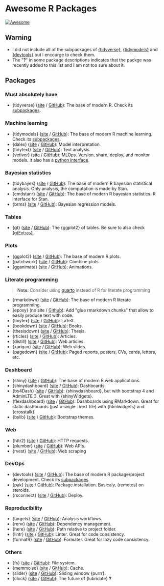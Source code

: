 # Awesome R Packages

[![Awesome](https://awesome.re/badge-flat.svg)](https://awesome.re)

## Warning

- I did not include all of the subpackages of [{tidyverse}](https://www.tidyverse.org/packages/), [{tidymodels}](https://www.tidymodels.org/packages/) and [{devtools}](https://devtools.r-lib.org/#conscious-uncoupling) but I encourge to check them.
- The "**?**" in some package descriptions indicates that the packge was recently added to this list and I am not too sure about it.

## Packages

### Must absolutely have
- {tidyverse} ([site](https://www.tidyverse.org) / [GitHub](https://github.com/tidyverse)): The base of modern R. Check its [subpackages](https://www.tidyverse.org/packages/).

### Machine learning
- {tidymodels} ([site](https://www.tidymodels.org/) / [GitHub](https://github.com/tidymodels)): The base of modern R machine learning. Check its [subpackages](https://www.tidymodels.org/packages/).
- {dalex} ([site](https://modeloriented.github.io/DALEX/) / [GitHub](https://github.com/ModelOriented/DALEX)): Model interpretation.
- {tidytext} ([site](https://github.com/juliasilge/tidytext) / [GitHub](https://juliasilge.github.io/tidytext/)): Text analysis.
- {vetiver} ([site](https://rstudio.github.io/vetiver-r/) / [GitHub](https://github.com/rstudio/vetiver-r)): MLOps. Version, share, deploy, and monitor models. It also has a [python interface](https://rstudio.github.io/vetiver-python/).

### Bayesian statistics
- {tidybayes} ([site](https://mjskay.github.io/tidybayes/) / [GitHub](https://github.com/mjskay/tidybayes/)): The base of modern R bayesian statistical analysis. Only analysis, the computation is made by Stan.
- {cmdstanr} ([site](https://mc-stan.org/cmdstanr/) / [GitHub](https://github.com/stan-dev/cmdstanr)): The base of modern R bayesian statistics. R interface for Stan.
- {brms} ([site](https://paul-buerkner.github.io/brms/) / [GitHub](https://github.com/paul-buerkner/brms)): Bayesian regression models.

### Tables
- {gt} ([site](https://gt.rstudio.com) / [GitHub](https://github.com/rstudio/gt)): The {ggplot2} of tables. Be sure to also check [{gtExtras}](https://github.com/jthomasmock/gtExtras/).

### Plots
- {ggplot2} ([site](https://ggplot2.tidyverse.org) / [GitHub](https://github.com/tidyverse/ggplot2)): The base of modern R plots.
- {patchwork} ([site](https://patchwork.data-imaginist.com) / [GitHub](https://github.com/thomasp85/patchwork)): Combine plots.
- {gganimate} ([site](https://gganimate.com) / [GitHub](https://github.com/thomasp85/gganimate)): Animations.

### Literate programming

> **Note:** Consider using [quarto](https://quarto.org/) instead of R for literate programming

- {rmarkdown} ([site](https://rmarkdown.rstudio.com) / [GitHub](https://github.com/rstudio/rmarkdown)): The base of modern R literate programming.
- {epoxy} (no site / [Github](https://github.com/gadenbuie/epoxy)): Add "glue rmarkdown chunks" that allow to easily produce text with code.
- {tinytex} ([site](https://yihui.org/tinytex/) / [GitHub](https://github.com/yihui/tinytex)): LaTeX.
- {bookdown} ([site](https://bookdown.org) / [GitHub](https://github.com/rstudio/bookdown)): Books.
- {thesisdown} ([site](https://ismayc.github.io/thesisdown/) / [GitHub](https://github.com/ismayc/thesisdown)): Thesis.
- {rticles} ([site](https://bookdown.org/yihui/rmarkdown/journals.html) / [GitHub](https://github.com/rstudio/rticles)): Articles.
- {distill} ([site](https://rstudio.github.io/distill/) / [GitHub](https://github.com/rstudio/distill)): Web articles.
- {xarigan} ([site](https://slides.yihui.org/xaringan/) / [GitHub](https://github.com/yihui/xaringan)): Web slides.
- {pagedown} ([site](https://pagedown.rbind.io) / [GitHub](https://github.com/rstudio/pagedown)): Paged reports, posters, CVs, cards, letters, etc.

### Dashboard
- {shiny} ([site](https://shiny.rstudio.com) / [GitHub](https://github.com/rstudio/shiny)): The base of modern R web applications.
- {shinydashboard} ([site](https://rstudio.github.io/shinydashboard/) / [GitHub](https://github.com/rstudio/shinydashboard)): Dashboards.
- {bs4Dash} ([site](https://rinterface.github.io/bs4Dash/) / [GitHub](https://github.com/RinteRface/bs4Dash)): {shinydashboard}, but with bootstrap 4 and AdminLTE 3. Great with {shinyWidgets}.
- {flexdashboard} ([site](https://rmarkdown.rstudio.com/flexdashboard/) / [GitHub](https://github.com/rstudio/flexdashboard)): Dashboards using RMarkdown. Great for static dashboards (just a single `.html` file) with {htmlwidgets} and {crosstalk}.
- {bslib} ([site](https://rstudio.github.io/bslib/) / [GitHub](https://github.com/rstudio/shiny)): Bootstrap themes.

### Web
- {httr2} ([site](https://httr2.r-lib.org/) / [GitHub](https://github.com/r-lib/httr2)): HTTP requests.
- {plumber} ([site](https://www.rplumber.io) / [GitHub](https://github.com/rstudio/plumber)): Web APIs.
- {rvest} ([site](https://rvest.tidyverse.org/index.html) / [GitHub](https://github.com/tidyverse/rvest)): Web scraping

### DevOps
- {devtools} ([site](https://devtools.r-lib.org) / [GitHub](https://github.com/r-lib/devtools)): The base of modern R package/project development. Check its [subpackages](https://devtools.r-lib.org/#conscious-uncoupling).
- {pak} ([site](https://pak.r-lib.org/) / [GitHub](https://github.com/r-lib/pak)): Package installation. Basicaly, {remotes} on steroids.
- {rsconnect} ([site](https://rstudio.github.io/rsconnect/) / [GitHub](https://github.com/rstudio/rsconnect)): Deploy.

### Reproducibility
- {targets} ([site](https://docs.ropensci.org/targets/) / [GitHub](https://github.com/ropensci/targets)): Analysis workflows.
- {renv} ([site](https://rstudio.github.io/renv) / [GitHub](https://github.com/rstudio/renv)): Dependency management.
- {here} ([site](https://here.r-lib.org) / [GitHub](https://github.com/r-lib/here)): Path relative to project folder.
- {lintr} ([site](https://lintr.r-lib.org/) / [GitHub](https://github.com/r-lib/lintr)): Linter. Great for code consistency.
- {formatR} ([site](https://yihui.org/formatr/) / [GitHub](https://github.com/yihui/formatR)): Formater. Great for lazy code consistency.

### Others
- {fs} ([site](https://fs.r-lib.org) / [GitHub](https://github.com/r-lib/fs)): File system.
- {memmoise} ([site](https://memoise.r-lib.org) / [GitHub](https://github.com/r-lib/memoise)): Cache.
- {slider} ([site](https://davisvaughan.github.io/slider/) / [GitHub](https://github.com/DavisVaughan/slider)): Sliding window {purrr}.
- {clock} ([site](https://clock.r-lib.org/) / [GitHub](https://github.com/r-lib/clock)): The future of {lubridate} **?**

